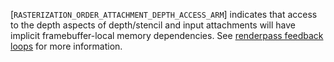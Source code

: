 [`RASTERIZATION_ORDER_ATTACHMENT_DEPTH_ACCESS_ARM`]
indicates that access to the depth aspects of depth/stencil and input
attachments will have implicit framebuffer-local memory dependencies.
See [renderpass feedback loops](https://www.khronos.org/registry/vulkan/specs/1.3-extensions/html/vkspec.html#renderpass-feedbackloop) for more
information.